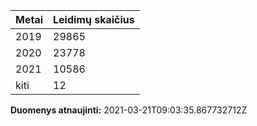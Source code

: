 | Metai | Leidimų skaičius |
|-------| ---------------- |
| 2019 | 29865 |
| 2020 | 23778 |
| 2021 | 10586 |
| kiti | 12 |

**Duomenys atnaujinti:** 2021-03-21T09:03:35.867732712Z